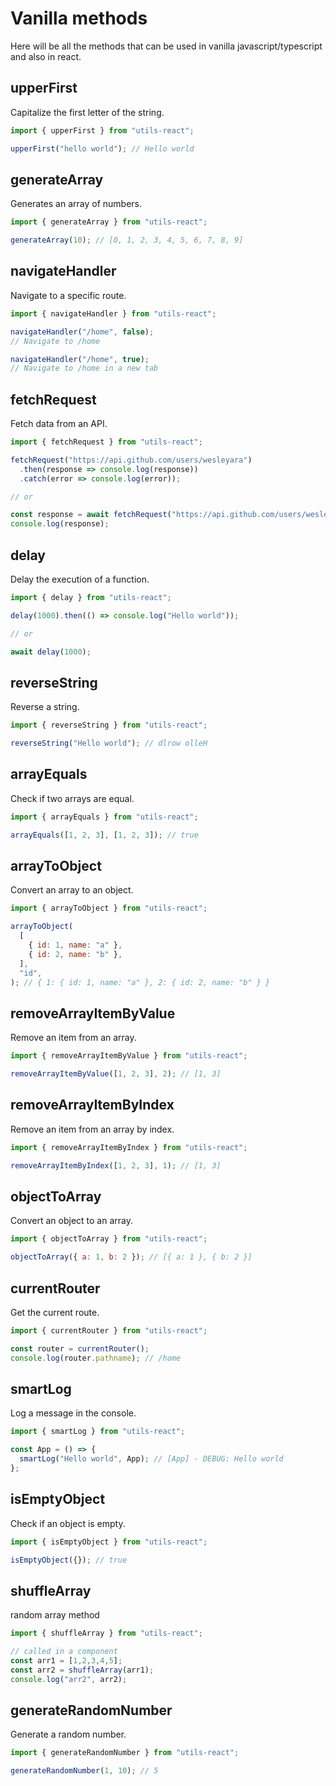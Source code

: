 # Vanilla methods

Here will be all the methods that can be used in vanilla javascript/typescript and also in react.

## upperFirst

Capitalize the first letter of the string.

```js
import { upperFirst } from "utils-react";

upperFirst("hello world"); // Hello world
```

## generateArray

Generates an array of numbers.

```js
import { generateArray } from "utils-react";

generateArray(10); // [0, 1, 2, 3, 4, 5, 6, 7, 8, 9]
```

## navigateHandler

Navigate to a specific route.

```js
import { navigateHandler } from "utils-react";

navigateHandler("/home", false);
// Navigate to /home

navigateHandler("/home", true);
// Navigate to /home in a new tab
```

## fetchRequest

Fetch data from an API.

```js
import { fetchRequest } from "utils-react";

fetchRequest("https://api.github.com/users/wesleyara")
  .then(response => console.log(response))
  .catch(error => console.log(error));

// or

const response = await fetchRequest("https://api.github.com/users/wesleyara");
console.log(response);
```

## delay

Delay the execution of a function.

```js
import { delay } from "utils-react";

delay(1000).then(() => console.log("Hello world"));

// or

await delay(1000);
```

## reverseString

Reverse a string.

```js
import { reverseString } from "utils-react";

reverseString("Hello world"); // dlrow olleH
```

## arrayEquals

Check if two arrays are equal.

```js
import { arrayEquals } from "utils-react";

arrayEquals([1, 2, 3], [1, 2, 3]); // true
```

## arrayToObject

Convert an array to an object.

```js
import { arrayToObject } from "utils-react";

arrayToObject(
  [
    { id: 1, name: "a" },
    { id: 2, name: "b" },
  ],
  "id",
); // { 1: { id: 1, name: "a" }, 2: { id: 2, name: "b" } }
```

## removeArrayItemByValue

Remove an item from an array.

```js
import { removeArrayItemByValue } from "utils-react";

removeArrayItemByValue([1, 2, 3], 2); // [1, 3]
```

## removeArrayItemByIndex

Remove an item from an array by index.

```js
import { removeArrayItemByIndex } from "utils-react";

removeArrayItemByIndex([1, 2, 3], 1); // [1, 3]
```

## objectToArray

Convert an object to an array.

```js
import { objectToArray } from "utils-react";

objectToArray({ a: 1, b: 2 }); // [{ a: 1 }, { b: 2 }]
```

## currentRouter

Get the current route.

```js
import { currentRouter } from "utils-react";

const router = currentRouter();
console.log(router.pathname); // /home
```

## smartLog

Log a message in the console.

```js
import { smartLog } from "utils-react";

const App = () => {
  smartLog("Hello world", App); // [App] - DEBUG: Hello world
};
```

## isEmptyObject

Check if an object is empty.

```js
import { isEmptyObject } from "utils-react";

isEmptyObject({}); // true
```
## shuffleArray

random array method

```js
import { shuffleArray } from "utils-react";

// called in a component
const arr1 = [1,2,3,4,5];
const arr2 = shuffleArray(arr1);
console.log("arr2", arr2);
```

## generateRandomNumber

Generate a random number.

```js
import { generateRandomNumber } from "utils-react";

generateRandomNumber(1, 10); // 5
```
